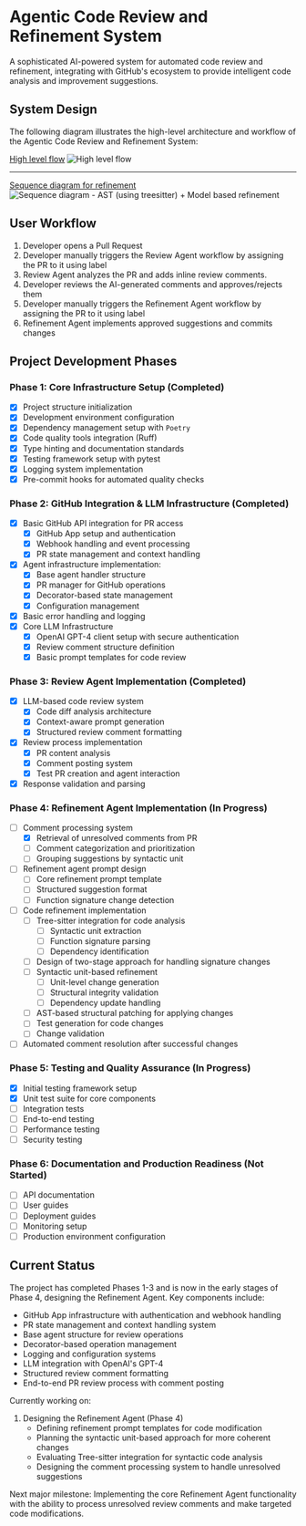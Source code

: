 # Agentic Code Review and Refinement System

A sophisticated AI-powered system for automated code review and refinement, integrating with GitHub's ecosystem to provide intelligent code analysis and improvement suggestions.

## System Design

The following diagram illustrates the high-level architecture and workflow of the Agentic Code Review and Refinement System:

[High level flow](https://excalidraw.com/#room=4dd1c0e4005f7423fa9e,y147i26ttB-UIqxbYdifxw)
![High level flow](docs/assets/Design%20-%20Code%20Review%20%26%20Refinement%20Agent.png)

---
[Sequence diagram for refinement](https://excalidraw.com/#json=5ZTVdYF8S7wBNruJcUFj3,w8Nr423cho_GauPzmjNmQw)
![Sequence diagram - AST (using treesitter) + Model based refinement](docs/assets/Seq%20diagram%20-%20Refinement%20agent.png)



## User Workflow

1. Developer opens a Pull Request
2. Developer manually triggers the Review Agent workflow by assigning the PR to it using label
3. Review Agent analyzes the PR and adds inline review comments.
4. Developer reviews the AI-generated comments and approves/rejects them
5. Developer manually triggers the Refinement Agent workflow by assigning the PR to it using label
6. Refinement Agent implements approved suggestions and commits changes

## Project Development Phases

### Phase 1: Core Infrastructure Setup (Completed)
- [x] Project structure initialization
- [x] Development environment configuration
- [x] Dependency management setup with `Poetry`
- [x] Code quality tools integration (Ruff)
- [x] Type hinting and documentation standards
- [x] Testing framework setup with pytest
- [x] Logging system implementation
- [x] Pre-commit hooks for automated quality checks

### Phase 2: GitHub Integration & LLM Infrastructure (Completed)
- [x] Basic GitHub API integration for PR access
  - [x] GitHub App setup and authentication
  - [x] Webhook handling and event processing
  - [x] PR state management and context handling
- [x] Agent infrastructure implementation:
  - [x] Base agent handler structure
  - [x] PR manager for GitHub operations
  - [x] Decorator-based state management
  - [x] Configuration management
- [x] Basic error handling and logging
- [x] Core LLM Infrastructure
  - [x] OpenAI GPT-4 client setup with secure authentication
  - [x] Review comment structure definition
  - [x] Basic prompt templates for code review

### Phase 3: Review Agent Implementation (Completed)
- [x] LLM-based code review system
  - [x] Code diff analysis architecture
  - [x] Context-aware prompt generation
  - [x] Structured review comment formatting
- [x] Review process implementation
  - [x] PR content analysis
  - [x] Comment posting system
  - [x] Test PR creation and agent interaction
- [x] Response validation and parsing

### Phase 4: Refinement Agent Implementation (In Progress)
- [ ] Comment processing system
  - [x] Retrieval of unresolved comments from PR
  - [ ] Comment categorization and prioritization
  - [ ] Grouping suggestions by syntactic unit
- [ ] Refinement agent prompt design
  - [ ] Core refinement prompt template
  - [ ] Structured suggestion format
  - [ ] Function signature change detection
- [ ] Code refinement implementation
  - [ ] Tree-sitter integration for code analysis
    - [ ] Syntactic unit extraction
    - [ ] Function signature parsing
    - [ ] Dependency identification
  - [ ] Design of two-stage approach for handling signature changes
  - [ ] Syntactic unit-based refinement
    - [ ] Unit-level change generation
    - [ ] Structural integrity validation
    - [ ] Dependency update handling
  - [ ] AST-based structural patching for applying changes
  - [ ] Test generation for code changes
  - [ ] Change validation
- [ ] Automated comment resolution after successful changes

### Phase 5: Testing and Quality Assurance (In Progress)
- [x] Initial testing framework setup
- [x] Unit test suite for core components
- [ ] Integration tests
- [ ] End-to-end testing
- [ ] Performance testing
- [ ] Security testing

### Phase 6: Documentation and Production Readiness (Not Started)
- [ ] API documentation
- [ ] User guides
- [ ] Deployment guides
- [ ] Monitoring setup
- [ ] Production environment configuration

## Current Status

The project has completed Phases 1-3 and is now in the early stages of Phase 4, designing the Refinement Agent. Key components include:

- GitHub App infrastructure with authentication and webhook handling
- PR state management and context handling system
- Base agent structure for review operations
- Decorator-based operation management
- Logging and configuration systems
- LLM integration with OpenAI's GPT-4
- Structured review comment formatting
- End-to-end PR review process with comment posting

Currently working on:
1. Designing the Refinement Agent (Phase 4)
   - Defining refinement prompt templates for code modification
   - Planning the syntactic unit-based approach for more coherent changes
   - Evaluating Tree-sitter integration for syntactic code analysis
   - Designing the comment processing system to handle unresolved suggestions

Next major milestone: Implementing the core Refinement Agent functionality with the ability to process unresolved review comments and make targeted code modifications.
